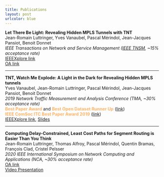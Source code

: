 ```yaml
---
title: Publications
layout: post
urlcolor: blue
--- 
```


<span class="anchor" id="publication"></span> 

**Let There Be Light: Revealing Hidden MPLS Tunnels with TNT**  
Jean-Romain Luttringer, Yves Vanaubel, Pascal Mérindol, Jean-Jacques Pansiot, Benoit Donnet   
*IEEE Transactions on Network and Service Management ([IEEE TNSM](https://ieeexplore.ieee.org/document/8943176), ~15% acceptance rate)*    
[IEEEXplore link](https://ieeexplore.ieee.org/document/8943176)  
[OA link](https://hal.archives-ouvertes.fr/hal-02993507/document) 

---

**TNT, Watch Me Explode: A Light in the Dark for Revealing Hidden MPLS tunnels**  
Yves Vanaubel, Jean-Romain Luttringer, Pascal Mérindol, Jean-Jacques Pansiot, Benoit Donnet  
*2019 Network Traffic Measurement and Analysis Conference (TMA, ~30% acceptance rate)*     
<span style="color:#FFB366">
**Best Paper Award**</span>  and <span style="color:#FFB366">
**Best Open Dataset Runner Up**</span> ([link](https://tma.ifip.org/2019/awards/))  
<span style="color:#FFB366">
 **IEEE ComSoc ITC Best Paper Award 2019** </span> ([link](https://itc.committees.comsoc.org/awards/))  
[IEEEXplore link](https://ieeexplore.ieee.org/document/8784525), [Slides](https://drive.google.com/open?id=1_jedHe11BJ5BXX8b6PEQ5zMcTI6UAKxt)

---

**Computing Delay-Constrained, Least Cost Paths for Segment Routing is Easier Than You Think**   
Jean-Romain Luttringer, Thomas Alfroy, Pascal Mérindol, Quentin Bramas, François Clad, Cristel Pelsser   
*2020 IEEE International Symposium on Network Computing and Applications (NCA, ~30% acceptance rate)*   
[OA link](https://hal.archives-ouvertes.fr/hal-02993545/document)   
[Video Presentation](https://youtu.be/U1Aa0151D_k)   

